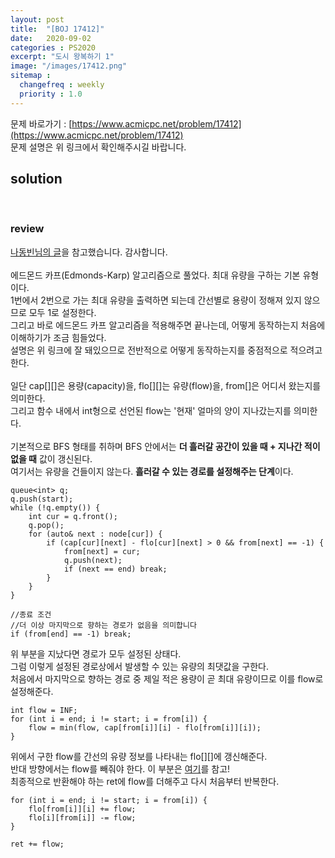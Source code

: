 ```yaml
---
layout: post
title:  "[BOJ 17412]"
date:   2020-09-02
categories : PS2020
excerpt: "도시 왕복하기 1"
image: "/images/17412.png"
sitemap :
  changefreq : weekly
  priority : 1.0
---
```

문제 바로가기 : [https://www.acmicpc.net/problem/17412](https://www.acmicpc.net/problem/17412)<br>
문제 설명은 위 링크에서 확인해주시길 바랍니다.

## solution
<script src="https://gist.github.com/yooniversal/2c2a0fbac7975f9e234e1f50d4105df8.js"></script>
<br>

### review
[나동빈님의 글](https://blog.naver.com/ndb796/221237111220)을 참고했습니다. 감사합니다.<br>
<br>
에드몬드 카프(Edmonds-Karp) 알고리즘으로 풀었다. 최대 유량을 구하는 기본 유형이다.<br>
1번에서 2번으로 가는 최대 유량을 출력하면 되는데 간선별로 용량이 정해져 있지 않으므로 모두 1로 설정한다.<br>
그리고 바로 에드몬드 카프 알고리즘을 적용해주면 끝나는데, 어떻게 동작하는지 처음에 이해하기가 조금 힘들었다.<br>
설명은 위 링크에 잘 돼있으므로 전반적으로 어떻게 동작하는지를 중점적으로 적으려고 한다.<br>
<br>
일단 cap[][]은 용량(capacity)을, flo[][]는 유량(flow)을, from[]은 어디서 왔는지를 의미한다.<br>
그리고 함수 내에서 int형으로 선언된 flow는 '현재' 얼마의 양이 지나갔는지를 의미한다.<br>
<br>
기본적으로 BFS 형태를 취하며 BFS 안에서는 <strong>더 흘러갈 공간이 있을 때 + 지나간 적이 없을 때</strong> 값이 갱신된다.<br>
여기서는 유량을 건들이지 않는다. <strong>흘러갈 수 있는 경로를 설정해주는 단계</strong>이다.<br>
```
queue<int> q;
q.push(start);
while (!q.empty()) {
	int cur = q.front();
	q.pop();
	for (auto& next : node[cur]) {
		if (cap[cur][next] - flo[cur][next] > 0 && from[next] == -1) {
			from[next] = cur;
			q.push(next);
			if (next == end) break;
		}
	}
}

//종료 조건
//더 이상 마지막으로 향하는 경로가 없음을 의미합니다
if (from[end] == -1) break;
```
위 부분을 지났다면 경로가 모두 설정된 상태다.<br>
그럼 이렇게 설정된 경로상에서 발생할 수 있는 유량의 최댓값을 구한다.<br>
처음에서 마지막으로 향하는 경로 중 제일 적은 용량이 곧 최대 유량이므로 이를 flow로 설정해준다.<br>
```
int flow = INF;
for (int i = end; i != start; i = from[i]) {
	flow = min(flow, cap[from[i]][i] - flo[from[i]][i]);
}
```
위에서 구한 flow를 간선의 유량 정보를 나타내는 flo[][]에 갱신해준다.<br>
반대 방향에서는 flow를 빼줘야 한다. 이 부분은 [여기](https://blog.naver.com/ndb796/221237111220)를 참고!<br>
최종적으로 반환해야 하는 ret에 flow를 더해주고 다시 처음부터 반복한다.<br>
```
for (int i = end; i != start; i = from[i]) {
	flo[from[i]][i] += flow;
	flo[i][from[i]] -= flow;
}

ret += flow;
```


<script src="https://utteranc.es/client.js"
        repo="yooniversal/blog-comments"
        issue-term="pathname"
        theme="github-light"
        crossorigin="anonymous"
        async>
</script>
